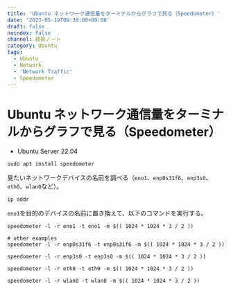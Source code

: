 ```yaml
---
title: 'Ubuntu ネットワーク通信量をターミナルからグラフで見る（Speedometer）'
date: '2023-05-19T09:30:00+09:00'
draft: false
noindex: false
channel: 技術ノート
category: Ubuntu
tags:
  - Ubuntu
  - Network
  - 'Network Traffic'
  - Speedometer
---
```

# Ubuntu ネットワーク通信量をターミナルからグラフで見る（Speedometer）

- Ubuntu Server 22.04

```shell
sudo apt install speedometer
```

見たいネットワークデバイスの名前を調べる（`eno1`、`enp0s31f6`、`enp3s0`、`eth0`、`wlan0`など）。

```shell
ip addr
```

`eno1`を目的のデバイスの名前に置き換えて、以下のコマンドを実行する。

```shell
speedometer -l -r eno1 -t eno1 -m $(( 1024 * 1024 * 3 / 2 ))

# other examples
speedometer -l -r enp0s31f6 -t enp0s31f6 -m $(( 1024 * 1024 * 3 / 2 ))

speedometer -l -r enp3s0 -t enp3s0 -m $(( 1024 * 1024 * 3 / 2 ))

speedometer -l -r eth0 -t eth0 -m $(( 1024 * 1024 * 3 / 2 ))

speedometer -l -r wlan0 -t wlan0 -m $(( 1024 * 1024 * 3 / 2 ))
```
